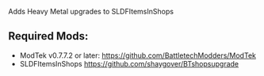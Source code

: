Adds Heavy Metal upgrades to SLDFItemsInShops

## Required Mods:
- ModTek v0.7.7.2 or later: https://github.com/BattletechModders/ModTek
- SLDFItemsInShops 
https://github.com/shaygover/BTshopsupgrade
